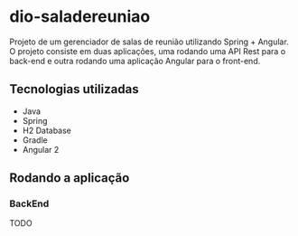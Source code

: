 # dio-saladereuniao
Projeto de um gerenciador de salas de reunião utilizando Spring + Angular. 
O projeto consiste em duas aplicações, uma rodando uma API Rest para o back-end e outra rodando uma aplicação Angular para o front-end.

## Tecnologias utilizadas
- Java
- Spring
- H2 Database
- Gradle
- Angular 2

## Rodando a aplicação
### BackEnd

TODO

